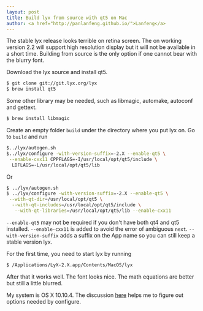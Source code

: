 ```yaml
---
layout: post
title: Build lyx from source with qt5 on Mac
author: <a href="http://panlanfeng.github.io/">Lanfeng</a>
---
```



The stable lyx release looks terrible on retina screen. The on working version 2.2 will support high resolution display but it will not be available in a short time. Building from source is the only option if one cannot bear with the blurry font.  

Download the lyx source and install qt5.

~~~ Bash
$ git clone git://git.lyx.org/lyx
$ brew install qt5
~~~
      
Some other library may be needed, such as libmagic, automake, autoconf and gettext. 

~~~ Bash      
$ brew install libmagic
~~~

Create an empty folder `build` under the directory where you put lyx on. Go to `build` and run 

~~~ Bash
$../lyx/autogen.sh
$../lyx/configure -with-version-suffix=-2.X --enable-qt5 \
 --enable-cxx11 CPPFLAGS=-I/usr/local/opt/qt5/include \
  LDFLAGS=-L/usr/local/opt/qt5/lib
~~~

Or

~~~ Bash 
$ ../lyx/autogen.sh
$ ../lyx/configure -with-version-suffix=-2.X --enable-qt5 \
 --with-qt-dir=/usr/local/opt/qt5 \
  --with-qt-includes=/usr/local/opt/qt5/include \
   --with-qt-libraries=/usr/local/opt/qt5/lib --enable-cxx11
~~~
      
`--enable-qt5` may not be required if you don't have both qt4 and qt5 installed. `--enable-cxx11` is added to avoid the error of ambiguous `next`. `--with-version-suffix` adds a suffix on the App name so you can still keep a stable version lyx. 

For the first time, you need to start lyx by running

~~~ Bash
$ /Applications/LyX-2.X.app/Contents/MacOS/lyx
~~~

After that it works well. The font looks nice. The math equations are better but still a little blurred. 

My system is OS X 10.10.4. The discussion [here](http://www.mail-archive.com/lyx-devel@lists.lyx.org/msg188282.html) helps me to figure out options needed by configure.
